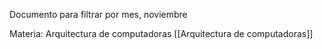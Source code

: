 Documento para filtrar por mes, noviembre

Materia: Arquitectura de computadoras [[Arquitectura de computadoras]]